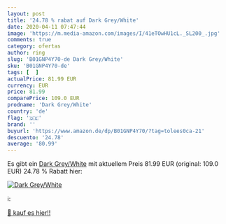 ```yaml
---
layout: post
title: '24.78 % rabat auf Dark Grey/White'
date: 2020-04-11 07:47:44
image: 'https://m.media-amazon.com/images/I/41eTOwHU1cL._SL200_.jpg'
comments: true
category: ofertas
author: ring
slug: 'B01GNP4Y70-de Dark Grey/White'
sku: 'B01GNP4Y70-de'
tags: [  ]
actualPrice: 81.99 EUR
currency: EUR
price: 81.99
comparePrice: 109.0 EUR
prodname: 'Dark Grey/White'
country: 'de'
flag: '🇩🇪'
brand: ''
buyurl: 'https://www.amazon.de/dp/B01GNP4Y70/?tag=tolees0ca-21'
descuento: '24.78'
average: '80.99'
---
```


Es gibt ein [Dark Grey/White](https://www.amazon.de/dp/B01GNP4Y70/?tag=tolees0ca-21) mit aktuellem Preis 81.99 EUR (original: 109.0 EUR) 24.78 % Rabatt hier:

[![Dark Grey/White](https://m.media-amazon.com/images/I/41eTOwHU1cL._SL200_.jpg)](https://www.amazon.de/dp/B01GNP4Y70/?tag=tolees0ca-21)

ℹ️:


[🛒 kauf es hier!!](https://www.amazon.de/dp/B01GNP4Y70/?tag=tolees0ca-21)
